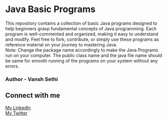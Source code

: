 # Java Basic Programs
This repository contains a collection of basic Java programs designed to help beginners grasp fundamental concepts of Java programming.  Each program is well-commented and organized, making it easy to understand and modify. Feel free to fork, contribute, or simply use these programs as reference material on your journey to mastering Java.
<br>
Note: Change the package name accordingly to make the Java Programs run on your computer. The public class name and the java file name should be same for smooth running of the programs on your system without any errors.

### Author - Vansh Sethi

## Connect with me

<a href = "https://www.linkedin.com/in/vansh-sethi-54193421a/">My LinkedIn</a>
<br>
<a href = "https://twitter.com/VanshSethitwts">My Twitter</a>
